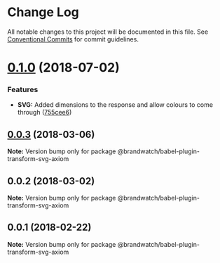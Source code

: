 # Change Log

All notable changes to this project will be documented in this file.
See [Conventional Commits](https://conventionalcommits.org) for commit guidelines.

<a name="0.1.0"></a>
# [0.1.0](https://github.com/thatguynamedandy/axiom/compare/@brandwatch/babel-plugin-transform-svg-axiom@0.0.3...@brandwatch/babel-plugin-transform-svg-axiom@0.1.0) (2018-07-02)


### Features

* **SVG:** Added dimensions to the response and allow colours to come through ([755cee6](https://github.com/thatguynamedandy/axiom/commit/755cee6))




<a name="0.0.3"></a>
## [0.0.3](https://github.com/HHogg/axiom/compare/@brandwatch/babel-plugin-transform-svg-axiom@0.0.2...@brandwatch/babel-plugin-transform-svg-axiom@0.0.3) (2018-03-06)




**Note:** Version bump only for package @brandwatch/babel-plugin-transform-svg-axiom

<a name="0.0.2"></a>
## 0.0.2 (2018-03-02)




**Note:** Version bump only for package @brandwatch/babel-plugin-transform-svg-axiom

<a name="0.0.1"></a>
## 0.0.1 (2018-02-22)




**Note:** Version bump only for package @brandwatch/babel-plugin-transform-svg-axiom
